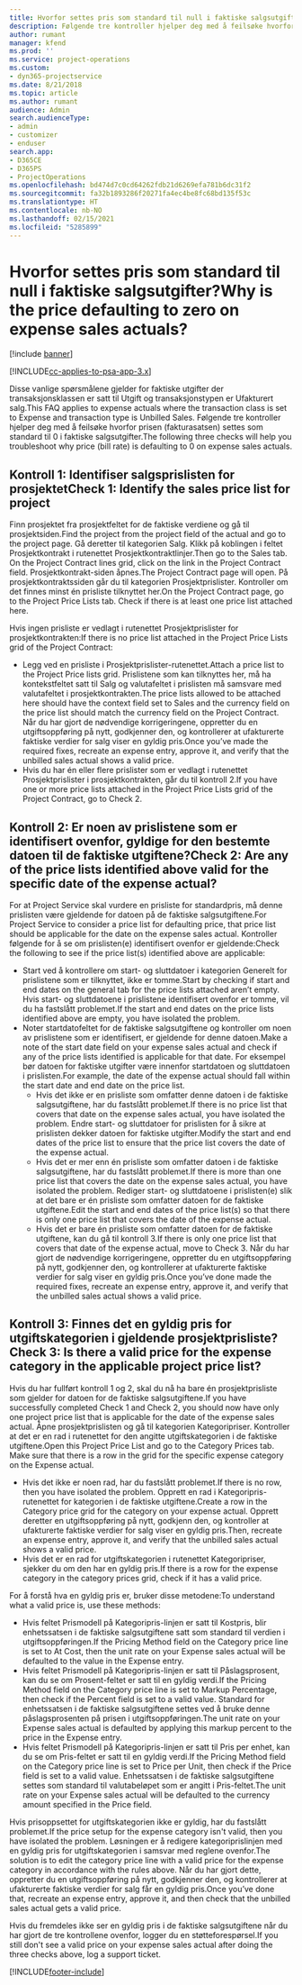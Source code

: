 ```yaml
---
title: Hvorfor settes pris som standard til null i faktiske salgsutgifter?
description: Følgende tre kontroller hjelper deg med å feilsøke hvorfor prisen settes som standard til 0 i faktiske salgsutgifter.
author: rumant
manager: kfend
ms.prod: ''
ms.service: project-operations
ms.custom:
- dyn365-projectservice
ms.date: 8/21/2018
ms.topic: article
ms.author: rumant
audience: Admin
search.audienceType:
- admin
- customizer
- enduser
search.app:
- D365CE
- D365PS
- ProjectOperations
ms.openlocfilehash: bd474d7c0cd64262fdb21d6269efa781b6dc31f2
ms.sourcegitcommit: fa32b1893286f20271fa4ec4be8fc68bd135f53c
ms.translationtype: HT
ms.contentlocale: nb-NO
ms.lasthandoff: 02/15/2021
ms.locfileid: "5285899"
---
```

# <a name="why-is-the-price-defaulting-to-zero-on-expense-sales-actuals"></a><span data-ttu-id="588e7-103">Hvorfor settes pris som standard til null i faktiske salgsutgifter?</span><span class="sxs-lookup"><span data-stu-id="588e7-103">Why is the price defaulting to zero on expense sales actuals?</span></span>

[!include [banner](../includes/psa-now-project-operations.md)]

[!INCLUDE[cc-applies-to-psa-app-3.x](../includes/cc-applies-to-psa-app-3x.md)]

<span data-ttu-id="588e7-104">Disse vanlige spørsmålene gjelder for faktiske utgifter der transaksjonsklassen er satt til Utgift og transaksjonstypen er Ufakturert salg.</span><span class="sxs-lookup"><span data-stu-id="588e7-104">This FAQ applies to expense actuals where the transaction class is set to Expense and transaction type is Unbilled Sales.</span></span> <span data-ttu-id="588e7-105">Følgende tre kontroller hjelper deg med å feilsøke hvorfor prisen (fakturasatsen) settes som standard til 0 i faktiske salgsutgifter.</span><span class="sxs-lookup"><span data-stu-id="588e7-105">The following three checks will help you troubleshoot why price (bill rate) is defaulting to 0 on expense sales actuals.</span></span>

## <a name="check-1-identify-the-sales-price-list-for-project"></a><span data-ttu-id="588e7-106">Kontroll 1: Identifiser salgsprislisten for prosjektet</span><span class="sxs-lookup"><span data-stu-id="588e7-106">Check 1: Identify the sales price list for project</span></span>

<span data-ttu-id="588e7-107">Finn prosjektet fra prosjektfeltet for de faktiske verdiene og gå til prosjektsiden.</span><span class="sxs-lookup"><span data-stu-id="588e7-107">Find the project from the project field of the actual and go to the project page.</span></span> <span data-ttu-id="588e7-108">Gå deretter til kategorien Salg. Klikk på koblingen i feltet Prosjektkontrakt i rutenettet Prosjektkontraktlinjer.</span><span class="sxs-lookup"><span data-stu-id="588e7-108">Then go to the Sales tab. On the Project Contract lines grid, click on the link in the Project Contract field.</span></span> <span data-ttu-id="588e7-109">Prosjektkontrakt-siden åpnes.</span><span class="sxs-lookup"><span data-stu-id="588e7-109">The Project Contract page will open.</span></span> <span data-ttu-id="588e7-110">På prosjektkontraktssiden går du til kategorien Prosjektprislister. Kontroller om det finnes minst én prisliste tilknyttet her.</span><span class="sxs-lookup"><span data-stu-id="588e7-110">On the Project Contract page, go to the Project Price Lists tab. Check if there is at least one price list attached here.</span></span>

<span data-ttu-id="588e7-111">Hvis ingen prisliste er vedlagt i rutenettet Prosjektprislister for prosjektkontrakten:</span><span class="sxs-lookup"><span data-stu-id="588e7-111">If there is no price list attached in the Project Price Lists grid of the Project Contract:</span></span>

- <span data-ttu-id="588e7-112">Legg ved en prisliste i Prosjektprislister-rutenettet.</span><span class="sxs-lookup"><span data-stu-id="588e7-112">Attach a price list to the Project Price lists grid.</span></span> <span data-ttu-id="588e7-113">Prislistene som kan tilknyttes her, må ha kontekstfeltet satt til Salg og valutafeltet i prislisten må samsvare med valutafeltet i prosjektkontrakten.</span><span class="sxs-lookup"><span data-stu-id="588e7-113">The price lists allowed to be attached here should have the context field set to Sales and the currency field on the price list should match the currency field on the Project Contract.</span></span> <span data-ttu-id="588e7-114">Når du har gjort de nødvendige korrigeringene, oppretter du en utgiftsoppføring på nytt, godkjenner den, og kontrollerer at ufakturerte faktiske verdier for salg viser en gyldig pris.</span><span class="sxs-lookup"><span data-stu-id="588e7-114">Once you’ve made the required fixes, recreate an expense entry, approve it, and verify that the unbilled sales actual shows a valid price.</span></span>
- <span data-ttu-id="588e7-115">Hvis du har én eller flere prislister som er vedlagt i rutenettet Prosjektprislister i prosjektkontrakten, går du til kontroll 2.</span><span class="sxs-lookup"><span data-stu-id="588e7-115">If you have one or more price lists attached in the Project Price Lists grid of the Project Contract, go to Check 2.</span></span>

## <a name="check-2-are-any-of-the-price-lists-identified-above-valid-for-the-specific-date-of-the-expense-actual"></a><span data-ttu-id="588e7-116">Kontroll 2: Er noen av prislistene som er identifisert ovenfor, gyldige for den bestemte datoen til de faktiske utgiftene?</span><span class="sxs-lookup"><span data-stu-id="588e7-116">Check 2: Are any of the price lists identified above valid for the specific date of the expense actual?</span></span>

<span data-ttu-id="588e7-117">For at Project Service skal vurdere en prisliste for standardpris, må denne prislisten være gjeldende for datoen på de faktiske salgsutgiftene.</span><span class="sxs-lookup"><span data-stu-id="588e7-117">For Project Service to consider a price list for defaulting price, that price list should be applicable for the date on the expense sales actual.</span></span> <span data-ttu-id="588e7-118">Kontroller følgende for å se om prislisten(e) identifisert ovenfor er gjeldende:</span><span class="sxs-lookup"><span data-stu-id="588e7-118">Check the following to see if the price list(s) identified above are applicable:</span></span>

- <span data-ttu-id="588e7-119">Start ved å kontrollere om start- og sluttdatoer i kategorien Generelt for prislistene som er tilknyttet, ikke er tomme.</span><span class="sxs-lookup"><span data-stu-id="588e7-119">Start by checking if start and end dates on the general tab for the price lists attached aren’t empty.</span></span> <span data-ttu-id="588e7-120">Hvis start- og sluttdatoene i prislistene identifisert ovenfor er tomme, vil du ha fastslått problemet.</span><span class="sxs-lookup"><span data-stu-id="588e7-120">If the start and end dates on the price lists identified above are empty, you have isolated the problem.</span></span> 
- <span data-ttu-id="588e7-121">Noter startdatofeltet for de faktiske salgsutgiftene og kontroller om noen av prislistene som er identifisert, er gjeldende for denne datoen.</span><span class="sxs-lookup"><span data-stu-id="588e7-121">Make a note of the start date field on your expense sales actual and check if any of the price lists identified is applicable for that date.</span></span> <span data-ttu-id="588e7-122">For eksempel bør datoen for faktiske utgifter være innenfor startdatoen og sluttdatoen i prislisten.</span><span class="sxs-lookup"><span data-stu-id="588e7-122">For example, the date of the expense actual should fall within the start date and end date on the price list.</span></span> 
    - <span data-ttu-id="588e7-123">Hvis det ikke er en prisliste som omfatter denne datoen i de faktiske salgsutgiftene, har du fastslått problemet.</span><span class="sxs-lookup"><span data-stu-id="588e7-123">If there is no price list that covers that date on the expense sales actual, you have isolated the problem.</span></span> <span data-ttu-id="588e7-124">Endre start- og sluttdatoer for prislisten for å sikre at prislisten dekker datoen for faktiske utgifter.</span><span class="sxs-lookup"><span data-stu-id="588e7-124">Modify the start and end dates of the price list to ensure that the price list covers the date of the expense actual.</span></span> 
    - <span data-ttu-id="588e7-125">Hvis det er mer enn én prisliste som omfatter datoen i de faktiske salgsutgiftene, har du fastslått problemet.</span><span class="sxs-lookup"><span data-stu-id="588e7-125">If there is more than one price list that covers the date on the expense sales actual, you have isolated the problem.</span></span> <span data-ttu-id="588e7-126">Rediger start- og sluttdatoene i prislisten(e) slik at det bare er én prisliste som omfatter datoen for de faktiske utgiftene.</span><span class="sxs-lookup"><span data-stu-id="588e7-126">Edit the start and end dates of the price list(s) so that there is only one price list that covers the date of the expense actual.</span></span> 
    - <span data-ttu-id="588e7-127">Hvis det er bare én prisliste som omfatter datoen for de faktiske utgiftene, kan du gå til kontroll 3.</span><span class="sxs-lookup"><span data-stu-id="588e7-127">If there is only one price list that covers that date of the expense actual, move to Check 3.</span></span>
<span data-ttu-id="588e7-128">Når du har gjort de nødvendige korrigeringene, oppretter du en utgiftsoppføring på nytt, godkjenner den, og kontrollerer at ufakturerte faktiske verdier for salg viser en gyldig pris.</span><span class="sxs-lookup"><span data-stu-id="588e7-128">Once you’ve done made the required fixes, recreate an expense entry, approve it, and verify that the unbilled sales actual shows a valid price.</span></span>

## <a name="check-3-is-there-a-valid-price-for-the-expense-category-in-the-applicable-project-price-list"></a><span data-ttu-id="588e7-129">Kontroll 3: Finnes det en gyldig pris for utgiftskategorien i gjeldende prosjektprisliste?</span><span class="sxs-lookup"><span data-stu-id="588e7-129">Check 3: Is there a valid price for the expense category in the applicable project price list?</span></span> 

<span data-ttu-id="588e7-130">Hvis du har fullført kontroll 1 og 2, skal du nå ha bare én prosjektprisliste som gjelder for datoen for de faktiske salgsutgiftene.</span><span class="sxs-lookup"><span data-stu-id="588e7-130">If you have successfully completed Check 1 and Check 2, you should now have only one project price list that is applicable for the date of the expense sales actual.</span></span> <span data-ttu-id="588e7-131">Åpne prosjektprislisten og gå til kategorien Kategoripriser. Kontroller at det er en rad i rutenettet for den angitte utgiftskategorien i de faktiske utgiftene.</span><span class="sxs-lookup"><span data-stu-id="588e7-131">Open this Project Price List and go to the Category Prices tab. Make sure that there is a row in the grid for the specific expense category on the Expense actual.</span></span>
 
- <span data-ttu-id="588e7-132">Hvis det ikke er noen rad, har du fastslått problemet.</span><span class="sxs-lookup"><span data-stu-id="588e7-132">If there is no row, then you have isolated the problem.</span></span> <span data-ttu-id="588e7-133">Opprett en rad i Kategoripris-rutenettet for kategorien i de faktiske utgiftene.</span><span class="sxs-lookup"><span data-stu-id="588e7-133">Create a row in the Category price grid for the category on your expense actual.</span></span> <span data-ttu-id="588e7-134">Opprett deretter en utgiftsoppføring på nytt, godkjenn den, og kontroller at ufakturerte faktiske verdier for salg viser en gyldig pris.</span><span class="sxs-lookup"><span data-stu-id="588e7-134">Then, recreate an expense entry, approve it, and verify that the unbilled sales actual shows a valid price.</span></span> 
- <span data-ttu-id="588e7-135">Hvis det er en rad for utgiftskategorien i rutenettet Kategoripriser, sjekker du om den har en gyldig pris.</span><span class="sxs-lookup"><span data-stu-id="588e7-135">If there is a row for the expense category in the category prices grid, check if it has a valid price.</span></span>

<span data-ttu-id="588e7-136">For å forstå hva en gyldig pris er, bruker disse metodene:</span><span class="sxs-lookup"><span data-stu-id="588e7-136">To understand what a valid price is, use these methods:</span></span>

- <span data-ttu-id="588e7-137">Hvis feltet Prismodell på Kategoripris-linjen er satt til Kostpris, blir enhetssatsen i de faktiske salgsutgiftene satt som standard til verdien i utgiftsoppføringen.</span><span class="sxs-lookup"><span data-stu-id="588e7-137">If the Pricing Method field on the Category price line is set to At Cost, then the unit rate on your Expense sales actual will be defaulted to the value in the Expense entry.</span></span>
- <span data-ttu-id="588e7-138">Hvis feltet Prismodell på Kategoripris-linjen er satt til Påslagsprosent, kan du se om Prosent-feltet er satt til en gyldig verdi.</span><span class="sxs-lookup"><span data-stu-id="588e7-138">If the Pricing Method field on the Category price line is set to Markup Percentage, then check if the Percent field is set to a valid value.</span></span> <span data-ttu-id="588e7-139">Standard for enhetssatsen i de faktiske salgsutgiftene settes ved å bruke denne påslagsprosenten på prisen i utgiftsoppføringen.</span><span class="sxs-lookup"><span data-stu-id="588e7-139">The unit rate on your Expense sales actual is defaulted by applying this markup percent to the price in the Expense entry.</span></span>
- <span data-ttu-id="588e7-140">Hvis feltet Prismodell på Kategoripris-linjen er satt til Pris per enhet, kan du se om Pris-feltet er satt til en gyldig verdi.</span><span class="sxs-lookup"><span data-stu-id="588e7-140">If the Pricing Method field on the Category price line is set to Price per Unit, then check if the Price field is set to a valid value.</span></span> <span data-ttu-id="588e7-141">Enhetssatsen i de faktiske salgsutgiftene settes som standard til valutabeløpet som er angitt i Pris-feltet.</span><span class="sxs-lookup"><span data-stu-id="588e7-141">The unit rate on your Expense sales actual will be defaulted to the currency amount specified in the Price field.</span></span>

<span data-ttu-id="588e7-142">Hvis prisoppsettet for utgiftskategorien ikke er gyldig, har du fastslått problemet.</span><span class="sxs-lookup"><span data-stu-id="588e7-142">If the price setup for the expense category isn't valid, then you have isolated the problem.</span></span> <span data-ttu-id="588e7-143">Løsningen er å redigere kategoriprislinjen med en gyldig pris for utgiftskategorien i samsvar med reglene ovenfor.</span><span class="sxs-lookup"><span data-stu-id="588e7-143">The solution is to edit the category price line with a valid price for the expense category in accordance with the rules above.</span></span> <span data-ttu-id="588e7-144">Når du har gjort dette, oppretter du en utgiftsoppføring på nytt, godkjenner den, og kontrollerer at ufakturerte faktiske verdier for salg får en gyldig pris.</span><span class="sxs-lookup"><span data-stu-id="588e7-144">Once you’ve done that, recreate an expense entry, approve it, and then check that the unbilled sales actual gets a valid price.</span></span>

<span data-ttu-id="588e7-145">Hvis du fremdeles ikke ser en gyldig pris i de faktiske salgsutgiftene når du har gjort de tre kontrollene ovenfor, logger du en støtteforespørsel.</span><span class="sxs-lookup"><span data-stu-id="588e7-145">If you still don't see a valid price on your expense sales actual after doing the three checks above, log a support ticket.</span></span>




[!INCLUDE[footer-include](../includes/footer-banner.md)]